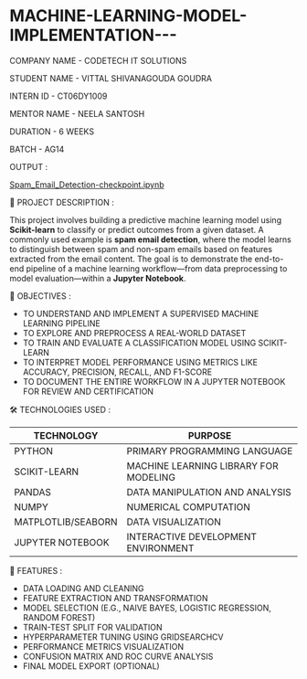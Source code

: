 # MACHINE-LEARNING-MODEL-IMPLEMENTATION---



COMPANY NAME - CODETECH IT SOLUTIONS


STUDENT NAME - VITTAL SHIVANAGOUDA GOUDRA


INTERN ID - CT06DY1009


MENTOR NAME - NEELA SANTOSH


DURATION - 6 WEEKS


BATCH - AG14



OUTPUT :



[Spam_Email_Detection-checkpoint.ipynb](https://github.com/user-attachments/files/22137382/Spam_Email_Detection-checkpoint.ipynb)







 📌 PROJECT DESCRIPTION :



This project involves building a predictive machine learning model using **Scikit-learn** to classify or predict outcomes from a given dataset. A commonly used example is **spam email detection**, where the model learns to distinguish between spam and non-spam emails based on features extracted from the email content. The goal is to demonstrate the end-to-end pipeline of a machine learning workflow—from data preprocessing to model evaluation—within a **Jupyter Notebook**.




 🎯 OBJECTIVES :




- TO UNDERSTAND AND IMPLEMENT A SUPERVISED MACHINE LEARNING PIPELINE  
- TO EXPLORE AND PREPROCESS A REAL-WORLD DATASET  
- TO TRAIN AND EVALUATE A CLASSIFICATION MODEL USING SCIKIT-LEARN  
- TO INTERPRET MODEL PERFORMANCE USING METRICS LIKE ACCURACY, PRECISION, RECALL, AND F1-SCORE  
- TO DOCUMENT THE ENTIRE WORKFLOW IN A JUPYTER NOTEBOOK FOR REVIEW AND CERTIFICATION



 🛠 TECHNOLOGIES USED :




| TECHNOLOGY       | PURPOSE                                      |
|------------------|----------------------------------------------|
| PYTHON           | PRIMARY PROGRAMMING LANGUAGE                 |
| SCIKIT-LEARN     | MACHINE LEARNING LIBRARY FOR MODELING        |
| PANDAS           | DATA MANIPULATION AND ANALYSIS               |
| NUMPY            | NUMERICAL COMPUTATION                        |
| MATPLOTLIB/SEABORN | DATA VISUALIZATION                         |
| JUPYTER NOTEBOOK | INTERACTIVE DEVELOPMENT ENVIRONMENT          |






🌟 FEATURES :




- DATA LOADING AND CLEANING  
- FEATURE EXTRACTION AND TRANSFORMATION  
- MODEL SELECTION (E.G., NAIVE BAYES, LOGISTIC REGRESSION, RANDOM FOREST)  
- TRAIN-TEST SPLIT FOR VALIDATION  
- HYPERPARAMETER TUNING USING GRIDSEARCHCV  
- PERFORMANCE METRICS VISUALIZATION  
- CONFUSION MATRIX AND ROC CURVE ANALYSIS  
- FINAL MODEL EXPORT (OPTIONAL)





